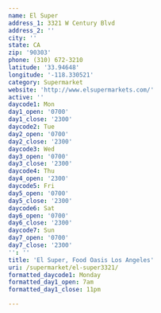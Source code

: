 ```yaml
---
name: El Super
address_1: 3321 W Century Blvd
address_2: ''
city: ''
state: CA
zip: '90303'
phone: (310) 672-3210
latitude: '33.94648'
longitude: '-118.330521'
category: Supermarket
website: 'http://www.elsupermarkets.com/'
active: ''
daycode1: Mon
day1_open: '0700'
day1_close: '2300'
daycode2: Tue
day2_open: '0700'
day2_close: '2300'
daycode3: Wed
day3_open: '0700'
day3_close: '2300'
daycode4: Thu
day4_open: '2300'
daycode5: Fri
day5_open: '0700'
day5_close: '2300'
daycode6: Sat
day6_open: '0700'
day6_close: '2300'
daycode7: Sun
day7_open: '0700'
day7_close: '2300'
'': ''
title: 'El Super, Food Oasis Los Angeles'
uri: /supermarket/el-super3321/
formatted_daycode1: Monday
formatted_day1_open: 7am
formatted_day1_close: 11pm

---
```

